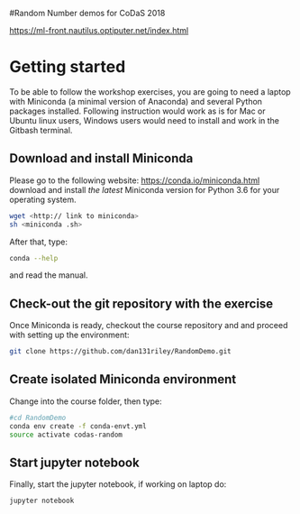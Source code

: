 #Random Number demos for CoDaS 2018

https://ml-front.nautilus.optiputer.net/index.html

# Getting started
To be able to follow the workshop exercises, you are going to need a laptop with Miniconda (a minimal version of Anaconda) and several Python packages installed. Following instruction would work as is for Mac or Ubuntu linux users, Windows users would need to install and work in the Gitbash terminal.

## Download and install Miniconda
Please go to the following website: https://conda.io/miniconda.html
download and install *the latest* Miniconda version for Python 3.6 for your operating system. 
```bash
wget <http:// link to miniconda>
sh <miniconda .sh>
```


After that, type:

```bash
conda --help
```

and read the manual.

## Check-out the git repository with the exercise 
Once Miniconda is ready, checkout the course repository and
and proceed with setting up the environment:

```bash
git clone https://github.com/dan131riley/RandomDemo.git 
```

## Create isolated Miniconda environment
Change into the course folder, then type:

```bash
#cd RandomDemo
conda env create -f conda-envt.yml
source activate codas-random
```


## Start jupyter notebook

Finally, start the jupyter notebook, if working on laptop do:

```bash
jupyter notebook
```
